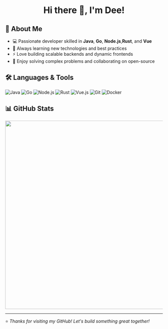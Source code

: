 <h1 align="center">Hi there 👋, I'm Dee!</h1>


## 🚀 About Me

- 💻 Passionate developer skilled in **Java**, **Go**, **Node.js**,**Rust**, and **Vue**
- 🌱 Always learning new technologies and best practices
- ⚡ Love building scalable backends and dynamic frontends
- 🧩 Enjoy solving complex problems and collaborating on open-source

## 🛠️ Languages & Tools

![Java](https://img.shields.io/badge/Java-ED8B00?style=flat-square&logo=java&logoColor=white)
![Go](https://img.shields.io/badge/Go-00ADD8?style=flat-square&logo=go&logoColor=white)
![Node.js](https://img.shields.io/badge/Node.js-339933?style=flat-square&logo=node.js&logoColor=white)
![Rust](https://img.shields.io/badge/Rust-339933?style=flat-square&logo=rust&logoColor=white)
![Vue.js](https://img.shields.io/badge/Vue.js-4FC08D?style=flat-square&logo=vue.js&logoColor=white)
![Git](https://img.shields.io/badge/Git-F05032?style=flat-square&logo=git&logoColor=white)
![Docker](https://img.shields.io/badge/Docker-2496ED?style=flat-square&logo=docker&logoColor=white)

## 📊 GitHub Stats

<p align="center">
  <!-- GitHub Stats с приватными репо -->
  <img align="center" width="600" src="https://github-readme-stats-kappa-wine-43.vercel.app/api?username=Dee570&theme=transparent&show_icons=true&include_private=true&hide_border=true&show=reviews&hide_title=true&hide=contribs" />



---

⭐️ *Thanks for visiting my GitHub! Let's build something great together!*
